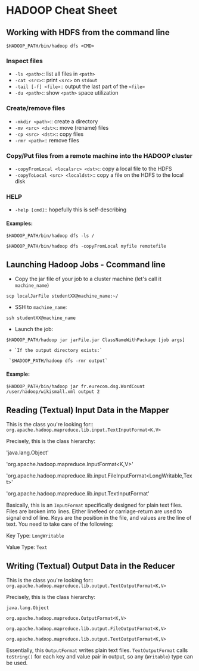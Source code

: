 # HADOOP Cheat Sheet

## Working with HDFS from the command line
`$HADOOP_PATH/bin/hadoop dfs <CMD>`

### Inspect files	
+ `-ls <path>`:: list all files in `<path>`
+ `-cat <src>`:: print `<src>` on `stdout`
+ `-tail [-f] <file>`:: output the last part of the `<file>`
+ `-du <path>`:: show `<path>` space utilization

### Create/remove files	
+ `-mkdir <path>`:: create a directory
+ `-mv <src> <dst>`:: move (rename) files
+ `-cp <src> <dst>`:: copy files
+ `-rmr <path>`:: remove files

### Copy/Put files from a remote machine into the HADOOP cluster
+ `-copyFromLocal <localsrc> <dst>`:: copy a local file to the HDFS
+ `-copyToLocal <src> <localdst>`:: copy a file on the HDFS to the local disk

### HELP
+ `-help [cmd]`:: hopefully this is self-describing

#### Examples:
`$HADOOP_PATH/bin/hadoop dfs -ls /`

`$HADOOP_PATH/bin/hadoop dfs -copyFromLocal myfile remotefile`

## Launching Hadoop Jobs - Ccommand line
+ Copy the jar file of your job to a cluster machine (let's call it `machine_name`)

`scp localJarFile studentXX@machine_name:~/`

+ SSH to `machine_name`:

`ssh studentXX@machine_name`

+ Launch the job:

`$HADOOP_PATH/hadoop jar jarFile.jar ClassNameWithPackage [job args]`

     + `If the output directory exists:`

     `$HADOOP_PATH/hadoop dfs -rmr output`

#### Example:
`$HADOOP_PATH/bin/hadoop jar fr.eurecom.dsg.WordCount /user/hadoop/wikismall.xml output 2`


## Reading (Textual) Input Data in the Mapper

This is the class you're looking for:: `org.apache.hadoop.mapreduce.lib.input.TextInputFormat<K,V>`

Precisely, this is the class hierarchy:


'java.lang.Object'


'org.apache.hadoop.mapreduce.InputFormat<K,V>'


'org.apache.hadoop.mapreduce.lib.input.FileInputFormat<LongWritable,Text>'


'org.apache.hadoop.mapreduce.lib.input.TextInputFormat'


Basically, this is an `InputFormat` specifically designed for plain text files. 
Files are broken into lines. Either linefeed or carriage-return are used to signal end of line.
Keys are the position in the file, and values are the line of text. You need to take
care of the following:

Key Type: `LongWritable`

Value Type: `Text`

## Writing (Textual) Output Data in the Reducer

This is the class you're looking for:: `org.apache.hadoop.mapreduce.lib.output.TextOutputFormat<K,V>`

Precisely, this is the class hierarchy:


`java.lang.Object`


`org.apache.hadoop.mapreduce.OutputFormat<K,V>`


`org.apache.hadoop.mapreduce.lib.output.FileOutputFormat<K,V>`


`org.apache.hadoop.mapreduce.lib.output.TextOutputFormat<K,V>`

Essentially, this `OutputFormat` writes plain text files. `TextOutputFormat` calls `toString()` for each key and value pair in output, so any (`Writable`) type can be used.

